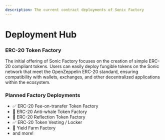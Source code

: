 ```yaml
---
description: The current contract deployments of Sonic Factory
---
```


# Deployment Hub

### ERC-20 Token Factory

The initial offering of Sonic Factory focuses on the creation of simple ERC-20 compliant tokens. Users can easily deploy fungible tokens on the Sonic network that meet the OpenZeppelin ERC-20 standard, ensuring compatibility with wallets, exchanges, and other decentralized applications within the ecosystem.

### Planned Factory Deployments

* ✅ ERC-20 Fee-on-transfer Token Factory&#x20;
* 🚧 ERC-20 Anti-whale Token Factory
* 🚧 ERC-20 Reflection Token Factory
* ✅ ERC-20 Token Vesting / Locker
* 🚧 Yield Farm Factory
* and more!
